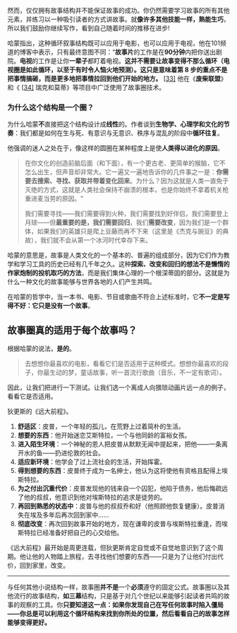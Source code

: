 然而，仅仅拥有故事结构并不能保证故事的成功。你仍然需要学习故事的所有其他元素，并练习以一种吸引读者的方式讲故事。就**像许多其他技能一样，熟能生巧**，所以我们鼓励你继续写作，看到自己随着时间的推移在进步!

哈蒙指出，这种循环叙事结构既可以应用于电影，也可以应用于电视，他在101频道的博客中表示，只有最终意图不同：“**故事片**的工作是在**90分钟**内把你送出剧院。**电视**的工作是让你**一辈子**都盯着电视。**这并不需要让故事变得不那么循环（电视圈是如此循环，以至于有时令人恼火地预测）。这只是意味着第 8 步的重点不是把事情搞砸，而是更多地把事情拉回到他们开始的地方。** [[33\]](https://en.wikipedia.org/wiki/Dan_Harmon#cite_note-33) 他在《**废柴联盟**》和《 [[34\]](https://en.wikipedia.org/wiki/Dan_Harmon#cite_note-34) 瑞克和莫蒂》等项目中广泛使用了故事圈技术。

### 为什么这个结构是一个圈？

为什么哈蒙**不**直接把这个结构设计成**线性**的。作者谈到**生物学、心理学和文化的节奏**：我们都是如何在生与死、有意识与无意识、秩序与混乱的阶段中**循环往复**。

他强调的迷人之处在于，像这样的圆圈在某种程度上是使**人类得以进化的原因**。

> 在你文化的创造前脑后面（和下面），有一个更古老、更简单的猴脑，它不怎么出生，但声音却非常大。它一遍又一遍地告诉你的几件事之一是：**你需要去搜索、寻找、获取并带着变化回来**。为什么？因为这就是人类一直免于灭绝的方式，这就是人类社会保持不崩溃的根本，也是你始终不拿着机关枪重进麦当劳的原因。"
>
> 我们需要寻找——我们需要得到火种，我们需要找到好伴侣，我们需要登上月球——但**最重要的是，我们需要回归**，我们**需要改变**，因为我们是一个群体，如果我们的英雄只是爬上豆藤而再不下来（这里是《杰克与豌豆》的典故），我们就不会从第一个冰河时代幸存下来。

哈蒙的意思是，故事是人类文化的一个基本的、普遍的组成部分，因为它们作为教学和学习工具的历史已经有几千年之久。这种**探索、改变和回归的想法不是懒惰的作家炮制的投机取巧的方法**，而是我们集体心理的一个根深蒂固的部分。这就是为什么一种文化的故事能够与世界各地的人们产生共鸣。

在哈蒙的哲学中，当一本书、电影、节目或歌曲不符合上述标准时，它**不一定是写得不好：它只是没有一个故事**。

## 故事圈真的适用于每个故事吗？

根据哈蒙的说法，**是的**。

> 去想想你最喜欢的电影，看看它们是否适用于这种模式。想想你最喜欢的段子，你最生动的梦，童话故事，听一首流行歌曲（音乐，不一定有歌词）。

因此，让我们把进行一下测试。让我们选一个离成人向猥琐动画片远一点的例子，看看它是否适用。

狄更斯的《远大前程》。

1. **舒适区**：皮普，一个年轻的孤儿，在荒野上过着简朴的生活。
2. **想要的东西**：他开始迷恋艾斯特拉，一个与他同龄的富裕女孩。
3. **进入陌生环境**：一个神秘的恩人把皮普从默默无闻中提起来，把他——一条离开水的鱼——扔进伦敦的社会。
4. **适应新环境**：他学会了过上流社会的生活，开始挥霍。
5. **得到想要的东西**：皮普终于成为一名绅士，他认为这将使他有资格且配得上埃斯特拉。
6. **为之付出沉重代价**：皮普发现他的钱来自一个囚犯，他陷于债务，他后悔疏远了他的叔叔，他意识到他对埃斯特拉的追求是徒劳的。
7. **再回到熟悉的状态中**：皮普与他的叔叔乔和好（他照顾他恢复健康）。皮普消失在埃及多年后再次回到家中......
8. **彻底改变**：再次回到故事开始的地方，现在谦卑的皮普与埃斯特拉重逢，而埃斯特拉已经准备好把自己的心交给他。

《远大前程》最开始是周更连载，但狄更斯肯定自觉或不自觉地意识到了这个周期。他让他的人物踏上旅程，去寻找他们想要的东西——只是为了让他们付出代价，回到家里，改变。

------

与任何其他小说结构一样，故事圈**并不是**一个**必须**遵守的固定公式。故事圈以及其他流行的故事结构，**如三幕**结构，只是基于对几个世纪以来能够引起读者共鸣的故事的观察的工具。你**只要知道这一点：如果你发现自己在写任何故事时陷入僵局——你总是可以利用这个循环结构来找到你所处的位置，然后看看自己的故事怎样能够变得更好。**